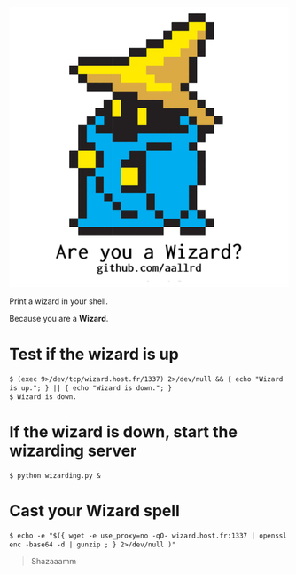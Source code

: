 ![Wizard!](wizard.png)

Print a wizard in your shell.

Because you are a **Wizard**.

# Test if the wizard is up

    $ (exec 9>/dev/tcp/wizard.host.fr/1337) 2>/dev/null && { echo "Wizard is up."; } || { echo "Wizard is down."; }
    $ Wizard is down.

# If the wizard is down, start the wizarding server

    $ python wizarding.py &

# Cast your Wizard spell

    $ echo -e "$({ wget -e use_proxy=no -qO- wizard.host.fr:1337 | openssl enc -base64 -d | gunzip ; } 2>/dev/null )"

> Shazaaamm
